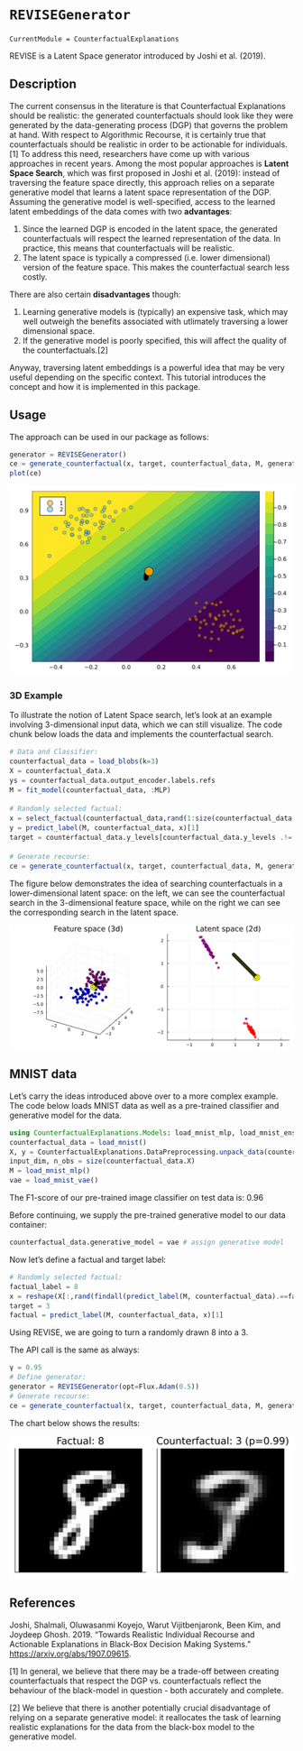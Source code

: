 # `REVISEGenerator`

``` @meta
CurrentModule = CounterfactualExplanations 
```

REVISE is a Latent Space generator introduced by Joshi et al. (2019).

## Description

The current consensus in the literature is that Counterfactual Explanations should be realistic: the generated counterfactuals should look like they were generated by the data-generating process (DGP) that governs the problem at hand. With respect to Algorithmic Recourse, it is certainly true that counterfactuals should be realistic in order to be actionable for individuals.[1] To address this need, researchers have come up with various approaches in recent years. Among the most popular approaches is **Latent Space Search**, which was first proposed in Joshi et al. (2019): instead of traversing the feature space directly, this approach relies on a separate generative model that learns a latent space representation of the DGP. Assuming the generative model is well-specified, access to the learned latent embeddings of the data comes with two **advantages**:

1.  Since the learned DGP is encoded in the latent space, the generated counterfactuals will respect the learned representation of the data. In practice, this means that counterfactuals will be realistic.
2.  The latent space is typically a compressed (i.e. lower dimensional) version of the feature space. This makes the counterfactual search less costly.

There are also certain **disadvantages** though:

1.  Learning generative models is (typically) an expensive task, which may well outweigh the benefits associated with utlimately traversing a lower dimensional space.
2.  If the generative model is poorly specified, this will affect the quality of the counterfactuals.[2]

Anyway, traversing latent embeddings is a powerful idea that may be very useful depending on the specific context. This tutorial introduces the concept and how it is implemented in this package.

## Usage

The approach can be used in our package as follows:

``` julia
generator = REVISEGenerator()
ce = generate_counterfactual(x, target, counterfactual_data, M, generator)
plot(ce)
```

![](revise_files/figure-commonmark/cell-3-output-1.svg)

### 3D Example

To illustrate the notion of Latent Space search, let’s look at an example involving 3-dimensional input data, which we can still visualize. The code chunk below loads the data and implements the counterfactual search.

``` julia
# Data and Classifier:
counterfactual_data = load_blobs(k=3)
X = counterfactual_data.X
ys = counterfactual_data.output_encoder.labels.refs
M = fit_model(counterfactual_data, :MLP)

# Randomly selected factual:
x = select_factual(counterfactual_data,rand(1:size(counterfactual_data.X,2)))
y = predict_label(M, counterfactual_data, x)[1]
target = counterfactual_data.y_levels[counterfactual_data.y_levels .!= y][1]

# Generate recourse:
ce = generate_counterfactual(x, target, counterfactual_data, M, generator)
```

The figure below demonstrates the idea of searching counterfactuals in a lower-dimensional latent space: on the left, we can see the counterfactual search in the 3-dimensional feature space, while on the right we can see the corresponding search in the latent space.

![](revise_files/figure-commonmark/cell-5-output-1.svg)

## MNIST data

Let’s carry the ideas introduced above over to a more complex example. The code below loads MNIST data as well as a pre-trained classifier and generative model for the data.

``` julia
using CounterfactualExplanations.Models: load_mnist_mlp, load_mnist_ensemble, load_mnist_vae
counterfactual_data = load_mnist()
X, y = CounterfactualExplanations.DataPreprocessing.unpack_data(counterfactual_data)
input_dim, n_obs = size(counterfactual_data.X)
M = load_mnist_mlp()
vae = load_mnist_vae()
```

The F1-score of our pre-trained image classifier on test data is: 0.96

Before continuing, we supply the pre-trained generative model to our data container:

``` julia
counterfactual_data.generative_model = vae # assign generative model
```

Now let’s define a factual and target label:

``` julia
# Randomly selected factual:
factual_label = 8
x = reshape(X[:,rand(findall(predict_label(M, counterfactual_data).==factual_label))],input_dim,1)
target = 3
factual = predict_label(M, counterfactual_data, x)[1]
```

Using REVISE, we are going to turn a randomly drawn 8 into a 3.

The API call is the same as always:

``` julia
γ = 0.95
# Define generator:
generator = REVISEGenerator(opt=Flux.Adam(0.5))
# Generate recourse:
ce = generate_counterfactual(x, target, counterfactual_data, M, generator; decision_threshold=γ)
```

The chart below shows the results:

![](revise_files/figure-commonmark/cell-12-output-1.svg)

## References

Joshi, Shalmali, Oluwasanmi Koyejo, Warut Vijitbenjaronk, Been Kim, and Joydeep Ghosh. 2019. “Towards Realistic Individual Recourse and Actionable Explanations in Black-Box Decision Making Systems.” <https://arxiv.org/abs/1907.09615>.

[1] In general, we believe that there may be a trade-off between creating counterfactuals that respect the DGP vs. counterfactuals reflect the behaviour of the black-model in question - both accurately and complete.

[2] We believe that there is another potentially crucial disadvantage of relying on a separate generative model: it reallocates the task of learning realistic explanations for the data from the black-box model to the generative model.
